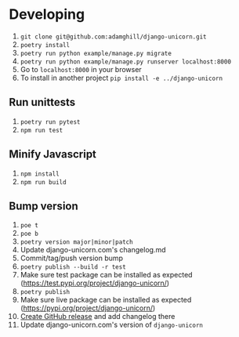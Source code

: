 # Developing

1. `git clone git@github.com:adamghill/django-unicorn.git`
1. `poetry install`
1. `poetry run python example/manage.py migrate`
1. `poetry run python example/manage.py runserver localhost:8000`
1. Go to `localhost:8000` in your browser
1. To install in another project `pip install -e ../django-unicorn`

## Run unittests

1. `poetry run pytest`
1. `npm run test`

## Minify Javascript

1. `npm install`
1. `npm run build`

## Bump version

1. `poe t`
1. `poe b`
1. `poetry version major|minor|patch`
1. Update django-unicorn.com's changelog.md
1. Commit/tag/push version bump
1. `poetry publish --build -r test`
1. Make sure test package can be installed as expected (https://test.pypi.org/project/django-unicorn/)
1. `poetry publish`
1. Make sure live package can be installed as expected (https://pypi.org/project/django-unicorn/)
1. [Create GitHub release](https://github.com/adamghill/django-unicorn/releases/new) and add changelog there
1. Update django-unicorn.com's version of `django-unicorn`
